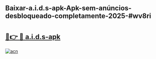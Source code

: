 ## Baixar-a.i.d.s-apk-Apk-sem-anúncios-desbloqueado-completamente-2025-#wv8ri

# <h2><a href="https://ainizakaria.my?title=a.i.d.s-apk&ref=20M">🔗👉 🔴 a.i.d.s-apk</a></h2>

[![acn](https://github.com/user-attachments/assets/0f9c940e-d8b0-45ae-aac7-cd30a18b3e1c)](https://ainizakaria.my?title=a.i.d.s-apk&ref=20M)

